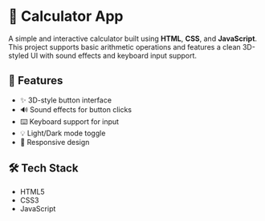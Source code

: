 # 🧮 Calculator App

A simple and interactive calculator built using **HTML**, **CSS**, and **JavaScript**. This project supports basic arithmetic operations and features a clean 3D-styled UI with sound effects and keyboard input support.

## 🚀 Features

- ✨ 3D-style button interface
- 🔊 Sound effects for button clicks
- ⌨️ Keyboard support for input
- 💡 Light/Dark mode toggle
- 📱 Responsive design

## 🛠️ Tech Stack

- HTML5
- CSS3
- JavaScript
